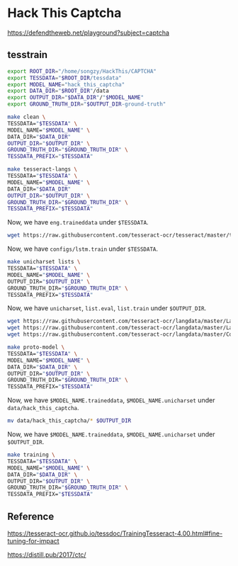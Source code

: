 # Hack This Captcha

<https://defendtheweb.net/playground?subject=captcha>

## tesstrain

```bash
export ROOT_DIR="/home/songzy/HackThis/CAPTCHA"
export TESSDATA="$ROOT_DIR/tessdata"
export MODEL_NAME="hack_this_captcha"
export DATA_DIR="$ROOT_DIR"/data
export OUTPUT_DIR="$DATA_DIR"/"$MODEL_NAME"
export GROUND_TRUTH_DIR="$OUTPUT_DIR-ground-truth"
```

```bash
make clean \
TESSDATA="$TESSDATA" \
MODEL_NAME="$MODEL_NAME" \
DATA_DIR="$DATA_DIR"
OUTPUT_DIR="$OUTPUT_DIR" \
GROUND_TRUTH_DIR="$GROUND_TRUTH_DIR" \
TESSDATA_PREFIX="$TESSDATA"
```

```bash
make tesseract-langs \
TESSDATA="$TESSDATA" \
MODEL_NAME="$MODEL_NAME" \
DATA_DIR="$DATA_DIR"
OUTPUT_DIR="$OUTPUT_DIR" \
GROUND_TRUTH_DIR="$GROUND_TRUTH_DIR" \
TESSDATA_PREFIX="$TESSDATA"
```

Now, we have `eng.traineddata` under `$TESSDATA`.

```bash
wget https://raw.githubusercontent.com/tesseract-ocr/tesseract/master/tessdata/configs/lstm.train
```

Now, we have `configs/lstm.train` under `$TESSDATA`.

```bash
make unicharset lists \
TESSDATA="$TESSDATA" \
MODEL_NAME="$MODEL_NAME" \
OUTPUT_DIR="$OUTPUT_DIR" \
GROUND_TRUTH_DIR="$GROUND_TRUTH_DIR" \
TESSDATA_PREFIX="$TESSDATA"
```

Now, we have `unicharset`, `list.eval`, `list.train` under `$OUTPUT_DIR`.

```bash
wget https://raw.githubusercontent.com/tesseract-ocr/langdata/master/Latin.unicharset
wget https://raw.githubusercontent.com/tesseract-ocr/langdata/master/Latin.xheights
wget https://raw.githubusercontent.com/tesseract-ocr/langdata/master/Common.unicharset
```

```bash
make proto-model \
TESSDATA="$TESSDATA" \
MODEL_NAME="$MODEL_NAME" \
DATA_DIR="$DATA_DIR" \
OUTPUT_DIR="$OUTPUT_DIR" \
GROUND_TRUTH_DIR="$GROUND_TRUTH_DIR" \
TESSDATA_PREFIX="$TESSDATA"
```

Now, we have `$MODEL_NAME.traineddata`, `$MODEL_NAME.unicharset` under `data/hack_this_captcha`.

```bash
mv data/hack_this_captcha/* $OUTPUT_DIR
```

Now, we have `$MODEL_NAME.traineddata`, `$MODEL_NAME.unicharset` under `$OUTPUT_DIR`.

```bash
make training \
TESSDATA="$TESSDATA" \
MODEL_NAME="$MODEL_NAME" \
DATA_DIR="$DATA_DIR" \
OUTPUT_DIR="$OUTPUT_DIR" \
GROUND_TRUTH_DIR="$GROUND_TRUTH_DIR" \
TESSDATA_PREFIX="$TESSDATA"
```

## Reference

<https://tesseract-ocr.github.io/tessdoc/TrainingTesseract-4.00.html#fine-tuning-for-impact>

<https://distill.pub/2017/ctc/>
